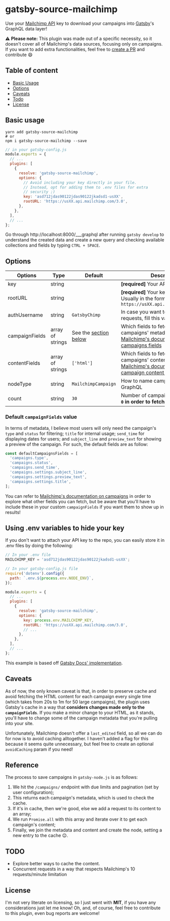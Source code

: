 # gatsby-source-mailchimp

Use your [Mailchimp API](https://developer.mailchimp.com) key to download your campaigns into [Gatsby](https://www.gatsbyjs.org/)'s GraphQL data layer!

⚠ **Please note:** This plugin was made out of a specific necessity, so it doesn't cover all of Mailchimp's data sources, focusing only on campaigns. If you want to add extra functionalities, feel free to [create a PR](https://github.com/hcavalieri/gatsby-source-mailchimp/pulls) and contribute :smile:

## Table of content

- [Basic Usage](#basic-usage)
- [Options](#options)
- [Caveats](#caveats)
- [Todo](#todo)
- [License](#license)

## Basic usage

```
yarn add gatsby-source-mailchimp
# or
npm i gatsby-source-mailchimp --save
```

```js
// in your gatsby-config.js
module.exports = {
  // ...
  plugins: [
    {
      resolve: 'gatsby-source-mailchimp',
      options: {
        // Avoid including your key directly in your file.
        // Instead, opt for adding them to .env files for extra
        // security ;)
        key: 'asd712jdas90122jdas90122jkadsd1-usXX',
        rootURL: 'https://usXX.api.mailchimp.com/3.0',
      },
    },
  ],
  // ...
};
```

Go through http://localhost:8000/___graphql after running `gatsby develop` to understand the created data and create a new query and checking available collections and fields by typing `CTRL + SPACE`.

## Options

| Options        | Type             | Default                   | Description                                                                                                                                                                                     |
| -------------- | ---------------- | ------------------------- | ----------------------------------------------------------------------------------------------------------------------------------------------------------------------------------------------- |
| key            | string           |                           | **[required]** Your API key                                                                                                                                                                     |
| rootURL        | string           |                           | **[required]** Your key's root API URL. Usually in the format `https://usXX.api.mailchimp.com/3.0`                                                                                              |
| authUsername   | string           | `GatsbyChimp`             | In case you want to name your requests, fill this value.                                                                                                                                        |
| campaignFields | array of strings | See the [section below](#default-campaignFields-value) | Which fields to fetch from campaigns' metadata. See [Mailchimp's documentation on campaigns fields](https://developer.mailchimp.com/documentation/mailchimp/reference/campaigns)                |
| contentFields  | array of strings | `['html']`                | Which fields to fetch from campaigns' content. See [Mailchimp's documentation on campaign content fields](https://developer.mailchimp.com/documentation/mailchimp/reference/campaigns/content/) |
| nodeType       | string           | `MailchimpCampaign`       | How to name campaign nodes in GraphQL                                                                                                                                                           |
| count          | string           | `30`                      | Number of campaigns to fetch. **Use `0` in order to fetch them all**                                                                                                                            |

### Default `campaignFields` value

In terms of metadata, I believe most users will only need the campaign's `type` and `status` for filtering; `title` for internal usage; `send_time` for displaying dates for users; and `subject_line` and `preview_text` for showing a preview of the campaign. For such, the default fields are as follow:

```js
const defaultCampaignsFields = [
  'campaigns.type',
  'campaigns.status',
  'campaigns.send_time',
  'campaigns.settings.subject_line',
  'campaigns.settings.preview_text',
  'campaigns.settings.title',
];
```

You can refer to [Mailchimp's documentation on campaigns](https://developer.mailchimp.com/documentation/mailchimp/reference/campaigns) in order to explore what other fields you can fetch, but be aware that you'll have to include these in your custom `campaignFields` if you want them to show up in results!

## Using .env variables to hide your key

If you don't want to attach your API key to the repo, you can easily store it in .env files by doing the following:

```js
// In your .env file
MAILCHIMP_KEY = 'asd712jdas90122jdas90122jkadsd1-usXX';

// In your gatsby-config.js file
require('dotenv').config({
  path: `.env.${process.env.NODE_ENV}`,
});

module.exports = {
  // ...
  plugins: [
    {
      resolve: 'gatsby-source-mailchimp',
      options: {
        key: process.env.MAILCHIMP_KEY,
        rootURL: 'https://usXX.api.mailchimp.com/3.0',
        // ...
      },
    },
  ],
  // ...
};
```

This example is based off [Gatsby Docs' implementation](https://next.gatsbyjs.org/docs/environment-variables).

## Caveats

As of now, the only known caveat is that, in order to preserve cache and avoid fetching the HTML content for each campaign every single time (which takes from 20s to 1m for 50 large campaigns), the plugin uses Gatsby's cache in a way that **considers changes made only to the `campaignFields`**. If you make a minor change to your HTML, as it stands, you'll have to change some of the campaign metadata that you're pulling into your site.

Unfortunately, Mailchimp doesn't offer a `last_edited` field, so all we can do for now is to avoid caching alltogether. I haven't added a flag for this because it seems quite unnecessary, but feel free to create an optional `avoidCaching` param if you need!

## Reference

The process to save campaigns in `gatsby-node.js` is as follows:

1. We hit the `/campaigns/` endpoint with due limits and pagination (set by user configuration);
2. This returns each campaign's metadata, which is used to check the cache.
3. If it's in cache, then we're good, else we add a request to its content to an array;
4. We run `Promise.all` with this array and iterate over it to get each campaign's content;
5. Finally, we join the metadata and content and create the node, setting a new entry to the cache :wink:.

## TODO

- Explore better ways to cache the content.
- Concurrent requests in a way that respects Mailchimp's 10 requests/minute limitation

## License

I'm not very literate on licensing, so I just went with **MIT**, if you have any considerations just let me know! Oh, and, of course, feel free to contribute to this plugin, even bug reports are welcome!